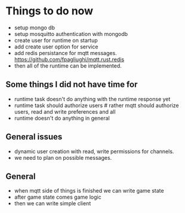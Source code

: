 # Things to do now
- setup mongo db
- setup mosquitto authentication with mongodb
- create user for runtime on startup
- add create user option for service
- add redis persistance for mqtt messages.
    https://github.com/fpagliughi/mqtt.rust.redis
- then all of the runtime can be implemented.


## Some things I did not have time for
- runtime task doesn't do anything with the runtime response yet
- runtime task should authorize users # rather mqtt should authorize users, read and write preferences and all
- runtime doesn't do anything in general


## General issues

- dynamic user creation with read, write permissions for channels.
- we need to plan on possible messages.

## General

- when mqtt side of things is finished we can write game state
- after game state comes game logic
- then we can write simple client